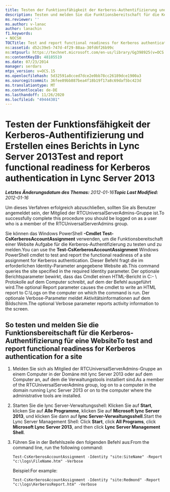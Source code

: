 ```yaml
---
title: Testen der Funktionsfähigkeit der Kerberos-Authentifizierung und Erstellen eines Berichts
description: Testen und melden Sie die Funktionsbereitschaft für die Kerberos-Authentifizierung.
ms.reviewer: ''
ms.author: v-lanac
author: lanachin
f1.keywords:
- NOCSH
TOCTitle: Test and report functional readiness for Kerberos authentication
ms:assetid: d52c39e5-747d-4f29-88aa-30fd6f26b99c
ms:mtpsurl: https://technet.microsoft.com/en-us/library/Gg398925(v=OCS.15)
ms:contentKeyID: 48185519
ms.date: 07/23/2014
manager: serdars
mtps_version: v=OCS.15
ms.openlocfilehash: 5d32591a8cced7dce2e0bb78cc26189dce1900a3
ms.sourcegitcommit: 36fee89bb887bea4f18b19f17a8c69daf5bc423d
ms.translationtype: MT
ms.contentlocale: de-DE
ms.lasthandoff: 11/26/2020
ms.locfileid: "49444301"
---
```

# <a name="test-and-report-functional-readiness-for-kerberos-authentication-in-lync-server-2013"></a><span data-ttu-id="ad980-103">Testen der Funktionsfähigkeit der Kerberos-Authentifizierung und Erstellen eines Berichts in Lync Server 2013</span><span class="sxs-lookup"><span data-stu-id="ad980-103">Test and report functional readiness for Kerberos authentication in Lync Server 2013</span></span>

<div data-xmlns="http://www.w3.org/1999/xhtml">

<div class="topic" data-xmlns="http://www.w3.org/1999/xhtml" data-msxsl="urn:schemas-microsoft-com:xslt" data-cs="https://msdn.microsoft.com/">

<div data-asp="https://msdn2.microsoft.com/asp">



</div>

<div id="mainSection">

<div id="mainBody"><span data-ttu-id="ad980-104">

<span> </span></span><span class="sxs-lookup"><span data-stu-id="ad980-104">

<span> </span></span></span>

<span data-ttu-id="ad980-105">_**Letztes Änderungsdatum des Themas:** 2012-01-16_</span><span class="sxs-lookup"><span data-stu-id="ad980-105">_**Topic Last Modified:** 2012-01-16_</span></span>

<span data-ttu-id="ad980-106">Um dieses Verfahren erfolgreich abzuschließen, sollten Sie als Benutzer angemeldet sein, der Mitglied der RTCUniversalServerAdmins-Gruppe ist.</span><span class="sxs-lookup"><span data-stu-id="ad980-106">To successfully complete this procedure you should be logged on as a user who is a member of the RTCUniversalServerAdmins group.</span></span>

<span data-ttu-id="ad980-107">Sie können das Windows PowerShell **-Cmdlet Test-CsKerberosAccountAssignment** verwenden, um die Funktionsbereitschaft einer Website Aufgabe für die Kerberos-Authentifizierung zu testen und zu melden.</span><span class="sxs-lookup"><span data-stu-id="ad980-107">You can use the **Test-CsKerberosAccountAssignment** Windows PowerShell cmdlet to test and report the functional readiness of a site assignment for Kerberos authentication.</span></span> <span data-ttu-id="ad980-108">Dieser Befehl fragt die im erforderlichen Identity-Parameter angegebene Website ab.</span><span class="sxs-lookup"><span data-stu-id="ad980-108">This command queries the site specified in the required Identity parameter.</span></span> <span data-ttu-id="ad980-109">Der optionale Berichtsparameter bewirkt, dass das Cmdlet einen HTML-Bericht in C:- \\ Protokolle auf dem Computer schreibt, auf dem der Befehl ausgeführt wird.</span><span class="sxs-lookup"><span data-stu-id="ad980-109">The optional Report parameter causes the cmdlet to write an HTML report to C:\\Logs on the computer on which the command is run.</span></span> <span data-ttu-id="ad980-110">Der optionale Verbose-Parameter meldet Aktivitätsinformationen auf dem Bildschirm.</span><span class="sxs-lookup"><span data-stu-id="ad980-110">The optional Verbose parameter reports activity information to the screen.</span></span>

<div>

## <a name="to-test-and-report-functional-readiness-for-kerberos-authentication-for-a-site"></a><span data-ttu-id="ad980-111">So testen und melden Sie die Funktionsbereitschaft für die Kerberos-Authentifizierung für eine Website</span><span class="sxs-lookup"><span data-stu-id="ad980-111">To test and report functional readiness for Kerberos authentication for a site</span></span>

1.  <span data-ttu-id="ad980-112">Melden Sie sich als Mitglied der RTCUniversalServerAdmins-Gruppe an einem Computer in der Domäne mit lync Server 2013 oder auf dem Computer an, auf dem die Verwaltungstools installiert sind.</span><span class="sxs-lookup"><span data-stu-id="ad980-112">As a member of the RTCUniversalServerAdmins group, log on to a computer in the domain running Lync Server 2013 or on to the computer where the administrative tools are installed.</span></span>

2.  <span data-ttu-id="ad980-113">Starten Sie die lync Server-Verwaltungsshell: Klicken Sie auf **Start**, klicken Sie auf **Alle Programme**, klicken Sie auf **Microsoft lync Server 2013**, und klicken Sie dann auf **lync Server-Verwaltungsshell**.</span><span class="sxs-lookup"><span data-stu-id="ad980-113">Start the Lync Server Management Shell: Click **Start**, click **All Programs**, click **Microsoft Lync Server 2013**, and then click **Lync Server Management Shell**.</span></span>

3.  <span data-ttu-id="ad980-114">Führen Sie in der Befehlszeile den folgenden Befehl aus:</span><span class="sxs-lookup"><span data-stu-id="ad980-114">From the command line, run the following command:</span></span>
    
        Test-CsKerberosAccountAssignment -Identity "site:SiteName" -Report "c:\logs\FileName.htm" -Verbose
    
    <span data-ttu-id="ad980-115">Beispiel:</span><span class="sxs-lookup"><span data-stu-id="ad980-115">For example:</span></span>
    
        Test-CsKerberosAccountAssignment -Identity "site:Redmond" -Report "c:\logs\KerberosReport.htm" -Verbose

<span data-ttu-id="ad980-116"></div>

</div>

<span> </span>

</div>

</div>

</span><span class="sxs-lookup"><span data-stu-id="ad980-116"></div>

</div>

<span> </span>

</div>

</div>

</span></span></div>

